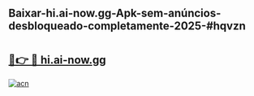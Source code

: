 ## Baixar-hi.ai-now.gg-Apk-sem-anúncios-desbloqueado-completamente-2025-#hqvzn

# <h2><a href="https://ainizakaria.my?title=hi.ai-now.gg&ref=22M">🔗👉 🔴 hi.ai-now.gg</a></h2>

[![acn](https://github.com/user-attachments/assets/0f9c940e-d8b0-45ae-aac7-cd30a18b3e1c)](https://ainizakaria.my?title=hi.ai-now.gg&ref=22M)

